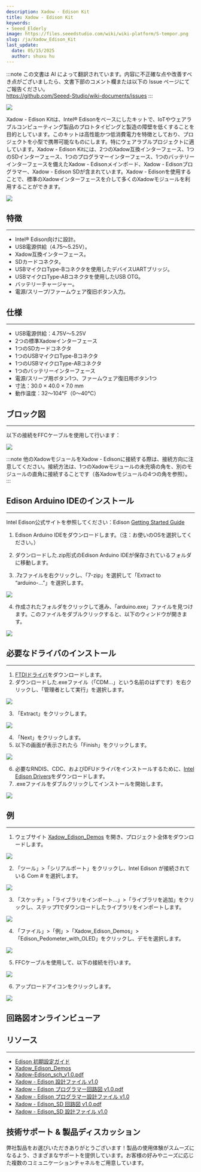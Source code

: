 ```yaml
---
description: Xadow - Edison Kit
title: Xadow - Edison Kit
keywords:
- Seeed_Elderly
image: https://files.seeedstudio.com/wiki/wiki-platform/S-tempor.png
slug: /ja/Xadow_Edison_Kit
last_update:
  date: 05/15/2025
  author: shuxu hu
---
```

:::note
この文書は AI によって翻訳されています。内容に不正確な点や改善すべき点がございましたら、文書下部のコメント欄または以下の Issue ページにてご報告ください。  
https://github.com/Seeed-Studio/wiki-documents/issues
:::

![](https://files.seeedstudio.com/wiki/Xadow_Edison_Kit/img/110040001%201.jpg)

Xadow - Edison Kitは、Intel® Edisonをベースにしたキットで、IoTやウェアラブルコンピューティング製品のプロトタイピングと製造の障壁を低くすることを目的としています。このキットは高性能かつ低消費電力を特徴としており、プロジェクトを小型で携帯可能なものにします。特にウェアラブルプロジェクトに適しています。Xadow - Edison Kitには、2つのXadow互換インターフェース、1つのSDインターフェース、1つのプログラマーインターフェース、1つのバッテリーインターフェースを備えたXadow - Edisonメインボード、Xadow - Edisonプログラマー、Xadow - Edison SDが含まれています。Xadow - Edisonを使用することで、標準のXadowインターフェースを介して多くのXadowモジュールを利用することができます。

[![](https://files.seeedstudio.com/wiki/Seeed-WiKi/docs/images/300px-Get_One_Now_Banner-ragular.png)](https://www.seeedstudio.com/Xadow-Edison-Kit-p-2444.html)

## 特徴
---
- Intel® Edison向けに設計。
- USB電源供給（4.75〜5.25V）。
- Xadow互換インターフェース。
- SDカードコネクタ。
- USBマイクロType-Bコネクタを使用したデバイスUARTブリッジ。
- USBマイクロType-ABコネクタを使用したUSB OTG。
- バッテリーチャージャー。
- 電源/スリープ/ファームウェア復旧ボタン入力。

## 仕様
---
- USB電源供給：4.75V〜5.25V
- 2つの標準Xadowインターフェース
- 1つのSDカードコネクタ
- 1つのUSBマイクロType-Bコネクタ
- 1つのUSBマイクロType-ABコネクタ
- 1つのバッテリーインターフェース
- 電源/スリープ用ボタン1つ、ファームウェア復旧用ボタン1つ
- 寸法：30.0 × 40.0 × 7.0 mm
- 動作温度：32〜104°F（0〜40°C）

## ブロック図
---
以下の接続をFFCケーブルを使用して行います：

![](https://files.seeedstudio.com/wiki/Xadow_Edison_Kit/img/Xadow-Edison_Connection.png)

:::note
    他のXadowモジュールをXadow - Edisonに接続する際は、接続方向に注意してください。接続方法は、1つのXadowモジュールの未充填の角を、別のモジュールの直角に接続することです（各Xadowモジュールの4つの角を参照）。
:::

## Edison Arduino IDEのインストール
---

Intel Edison公式サイトを参照してください：Edison [Getting Started Guide](https://software.intel.com/en-us/get-started-edison-windows)

1. Edison Arduino IDEをダウンロードします。（注：お使いのOSを選択してください。）

2. ダウンロードした.zip形式のEdison Arduino IDEが保存されているフォルダに移動します。

3. .7zファイルを右クリックし、「7-zip」を選択して「Extract to “arduino-…”」を選択します。

![](https://files.seeedstudio.com/wiki/Xadow_Edison_Kit/img/IndoorKit_Extract_7z.png)

4. 作成されたフォルダをクリックして進み、「arduino.exe」ファイルを見つけます。このファイルをダブルクリックすると、以下のウィンドウが開きます。

![](https://files.seeedstudio.com/wiki/Xadow_Edison_Kit/img/IndoorKit_ArduinoIDE.png)

## 必要なドライバのインストール
---
1. [FTDIドライバ](https://files.seeedstudio.com/wiki/Xadow_Edison_Kit/res/CDM%20v2.10.00%20WHQL%20Certified.exe)をダウンロードします。
2. ダウンロードした.exeファイル（「CDM…」という名前のはずです）を右クリックし、「管理者として実行」を選択します。

![](https://files.seeedstudio.com/wiki/Xadow_Edison_Kit/img/Edison_FTDI_Driver.jpg)

3. 「Extract」をクリックします。

![](https://files.seeedstudio.com/wiki/Xadow_Edison_Kit/img/Edison_FTDI_Driver_Install.jpg)

4. 「Next」をクリックします。
5. 以下の画面が表示されたら「Finish」をクリックします。

![](https://files.seeedstudio.com/wiki/Xadow_Edison_Kit/img/Edison_FTDI_Driver_Install_ok.jpg)

6. 必要なRNDIS、CDC、およびDFUドライバをインストールするために、[Intel Edison Drivers](https://downloadcenter.intel.com/product/83267)をダウンロードします。
7. .exeファイルをダブルクリックしてインストールを開始します。

![](https://files.seeedstudio.com/wiki/Xadow_Edison_Kit/img/Intel_Edison_Driver.jpg)

## 例
---
1. ウェブサイト [Xadow_Edison_Demos](https://github.com/Seeed-Studio/Xadow_Edison_Demos) を開き、プロジェクト全体をダウンロードします。

![](https://files.seeedstudio.com/wiki/Xadow_Edison_Kit/img/Github_Xadow_Edison_Demos.png)

2. 「ツール」>「シリアルポート」をクリックし、Intel Edison が接続されている Com # を選択します。

![](https://files.seeedstudio.com/wiki/Xadow_Edison_Kit/img/Import_Indoor_Kit_Demo.png)

3. 「スケッチ」>「ライブラリをインポート…」>「ライブラリを追加」をクリックし、ステップ1でダウンロードしたライブラリをインポートします。

![](https://files.seeedstudio.com/wiki/Xadow_Edison_Kit/img/Xadow-Edison_Add_Library.png)

4. 「ファイル」>「例」>「Xadow_Edison_Demos」>「Edison_Pedometer_with_OLED」をクリックし、デモを選択します。

![](https://files.seeedstudio.com/wiki/Xadow_Edison_Kit/img/Xadow-Edison_Select_Pedometer_Demo.png)

5. FFCケーブルを使用して、以下の接続を行います。

![](https://files.seeedstudio.com/wiki/Xadow_Edison_Kit/img/Xadow-Edison_Pedometer.jpg)

6. アップロードアイコンをクリックします。

![](https://files.seeedstudio.com/wiki/Xadow_Edison_Kit/img/Xadow-Edison_upload.png)


## 回路図オンラインビューア

<div className="altium-ecad-viewer" data-project-src="https://files.seeedstudio.com/wiki/Xadow_Edison_Kit/res/Xadow_-_Edision_Programmer_v1.0_sch%26pcb.zip" style={{borderRadius: '0px 0px 4px 4px', height: 500, borderStyle: 'solid', borderWidth: 1, borderColor: 'rgb(241, 241, 241)', overflow: 'hidden', maxWidth: 1280, maxHeight: 700, boxSizing: 'border-box'}}>
</div>



## リソース
---
- [Edison 初期設定ガイド](https://software.intel.com/en-us/get-started-edison-windows)
- [Xadow_Edison_Demos](https://github.com/Seeed-Studio/Xadow_Edison_Demos)
- [Xadow-Edison_sch_v1.0.pdf](https://files.seeedstudio.com/wiki/Xadow_Edison_Kit/res/Xadow-Edison_sch_v1.0.pdf)
- [Xadow - Edison 設計ファイル v1.0](https://files.seeedstudio.com/wiki/Xadow_Edison_Kit/res/Xadow-Edison_v1.0_sch%26pcb.zip)
- [Xadow - Edison プログラマー回路図 v1.0.pdf](https://files.seeedstudio.com/wiki/Xadow_Edison_Kit/res/Xadow_-_Edision_Programmer_sch_v1.0.pdf)
- [Xadow - Edison プログラマー設計ファイル v1.0](https://files.seeedstudio.com/wiki/Xadow_Edison_Kit/res/Xadow_-_Edision_Programmer_v1.0_sch%26pcb.zip)
- [Xadow - Edison_SD 回路図 v1.0.pdf](https://files.seeedstudio.com/wiki/Xadow_Edison_Kit/res/Xadow_-_Edison_SD_sch_v1.0.pdf)
- [Xadow - Edison_SD 設計ファイル v1.0](https://files.seeedstudio.com/wiki/Xadow_Edison_Kit/res/Xadow_-_Edison_SD_v1.0_sch%26pcb.zip)

## 技術サポート & 製品ディスカッション

弊社製品をお選びいただきありがとうございます！製品の使用体験がスムーズになるよう、さまざまなサポートを提供しています。お客様の好みやニーズに応じた複数のコミュニケーションチャネルをご用意しています。

<div class="button_tech_support_container">
<a href="https://forum.seeedstudio.com/" class="button_forum"></a> 
<a href="https://www.seeedstudio.com/contacts" class="button_email"></a>
</div>

<div class="button_tech_support_container">
<a href="https://discord.gg/eWkprNDMU7" class="button_discord"></a> 
<a href="https://github.com/Seeed-Studio/wiki-documents/discussions/69" class="button_discussion"></a>
</div>